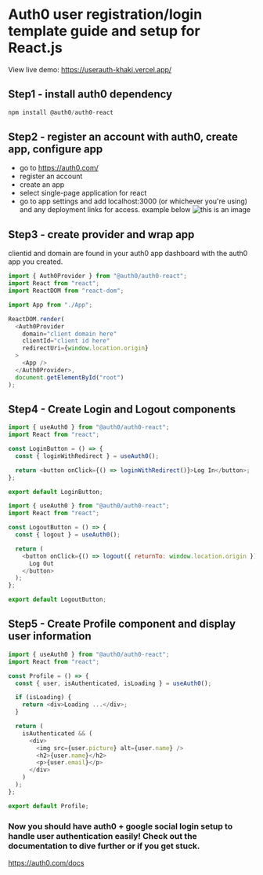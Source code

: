 # Auth0 user registration/login template guide and setup for React.js
View live demo: https://userauth-khaki.vercel.app/

## Step1 - install auth0 dependency
```js
npm install @auth0/auth0-react
```
## Step2 - register an account with auth0, create app, configure app
- go to https://auth0.com/
- register an account
- create an app 
- select single-page application for react
- go to app settings and add localhost:3000 (or whichever you're using) and any deployment links for access. example below
![this is an image](https://i.gyazo.com/c7f72ce725f60708a4431f38572d87f3.png)

## Step3 - create provider and wrap app
clientid and domain are found in your auth0 app dashboard with the auth0 app you created.

```js
import { Auth0Provider } from "@auth0/auth0-react";
import React from "react";
import ReactDOM from "react-dom";

import App from "./App";

ReactDOM.render(
  <Auth0Provider
    domain="client domain here"
    clientId="client id here"
    redirectUri={window.location.origin}
  >
    <App />
  </Auth0Provider>,
  document.getElementById("root")
);
```

## Step4 - Create Login and Logout components
```js
import { useAuth0 } from "@auth0/auth0-react";
import React from "react";

const LoginButton = () => {
  const { loginWithRedirect } = useAuth0();

  return <button onClick={() => loginWithRedirect()}>Log In</button>;
};

export default LoginButton;
```
```js
import { useAuth0 } from "@auth0/auth0-react";
import React from "react";

const LogoutButton = () => {
  const { logout } = useAuth0();

  return (
    <button onClick={() => logout({ returnTo: window.location.origin })}>
      Log Out
    </button>
  );
};

export default LogoutButton;
```
## Step5 - Create Profile component and display user information
```js
import { useAuth0 } from "@auth0/auth0-react";
import React from "react";

const Profile = () => {
  const { user, isAuthenticated, isLoading } = useAuth0();

  if (isLoading) {
    return <div>Loading ...</div>;
  }

  return (
    isAuthenticated && (
      <div>
        <img src={user.picture} alt={user.name} />
        <h2>{user.name}</h2>
        <p>{user.email}</p>
      </div>
    )
  );
};

export default Profile;
```

### Now you should have auth0 + google social login setup to handle user authentication easily! Check out the documentation to dive further or if you get stuck.
https://auth0.com/docs

